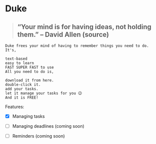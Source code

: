 # **Duke**
>## “Your mind is for having ideas, not holding them.” – David Allen (source)

```
Duke frees your mind of having to remember things you need to do. It's,

text-based
easy to learn
FAST SUPER FAST to use
All you need to do is,

download it from here.
double-click it.
add your tasks.
let it manage your tasks for you 😉
And it is FREE!
```
Features:

- [x] Managing tasks
- [ ] Managing deadlines (coming soon)
- [ ] Reminders (coming soon)

